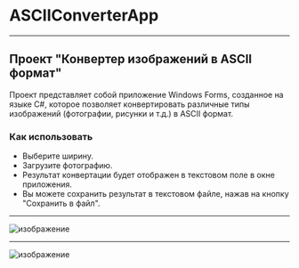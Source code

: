 # ASCIIConverterApp
---
## Проект "Конвертер изображений в ASCII формат"

Проект представляет собой приложение Windows Forms, созданное на языке C#, которое позволяет конвертировать различные типы изображений (фотографии, рисунки и т.д.) в ASCII формат.

### Как использовать
- Выберите ширину.
- Загрузите фотографию.
- Результат конвертации будет отображен в текстовом поле в окне приложения.
- Вы можете сохранить результат в текстовом файле, нажав на кнопку "Сохранить в файл".
---
![изображение](https://github.com/RudovEgor/ASCIIConverterApp/assets/91718087/dc178536-1856-4b6d-a8ff-1cef057a7791)

---

![изображение](https://github.com/RudovEgor/ASCIIConverterApp/assets/91718087/6107a5da-4dd1-47d2-a806-b71c2be8a208)

